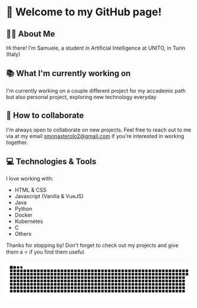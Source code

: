 # 👋 Welcome to my GitHub page! 

## 👦🏼 About Me
Hi there! I'm Samuele, a student in Artificial Intelligence at UNITO, in Turin (Italy)

## 📚 What I'm currently working on
I'm currently working on a couple different project for my accademic path but also personal project, exploring new technology everyday

## 🤝 How to collaborate
I'm always open to collaborate on new projects. Feel free to reach out to me via at my email smonasterolo2@gmail.com if you're interested in working together. 

## 💻 Technologies & Tools
I love working with:
  - HTML & CSS
  - Javascript (Vanilla & VueJS)
  - Java
  - Python
  - Docker
  - Kubernetes
  - C
  - Others

<!--
## 📊 GitHub Stats
[Include your GitHub Stats using shields.io or similar service]
-->
Thanks for stopping by! Don't forget to check out my projects and give them a ⭐️ if you find them useful.

![alt text](https://github.com/Monasterolo21/Monasterolo21/blob/c0a08735b96374cae0afe77f53318108e3572857/snake.svg)
